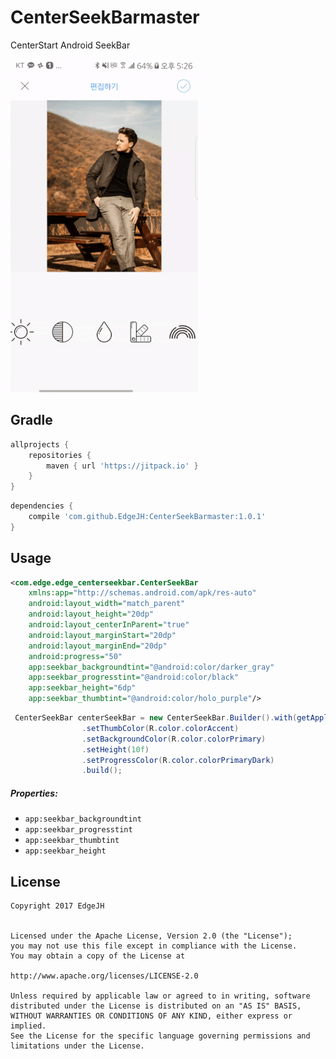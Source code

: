 
CenterSeekBarmaster
===============
CenterStart Android SeekBar 

![CenterSeekBar](/centerseekbar.gif)

Gradle
------------
```groovy
allprojects {
    repositories {
        maven { url 'https://jitpack.io' }
    }
}
```
```groovy
dependencies {
    compile 'com.github.EdgeJH:CenterSeekBarmaster:1.0.1'
}
```

Usage
--------
```xml
<com.edge.edge_centerseekbar.CenterSeekBar
    xmlns:app="http://schemas.android.com/apk/res-auto"
    android:layout_width="match_parent"
    android:layout_height="20dp"
    android:layout_centerInParent="true"
    android:layout_marginStart="20dp"
    android:layout_marginEnd="20dp"
    android:progress="50"
    app:seekbar_backgroundtint="@android:color/darker_gray"
    app:seekbar_progresstint="@android:color/black"
    app:seekbar_height="6dp"
    app:seekbar_thumbtint="@android:color/holo_purple"/>
```

```java
 CenterSeekBar centerSeekBar = new CenterSeekBar.Builder().with(getApplicationContext())
                .setThumbColor(R.color.colorAccent)
                .setBackgroundColor(R.color.colorPrimary)
                .setHeight(10f)
                .setProgressColor(R.color.colorPrimaryDark)
                .build();
```

##### Properties:

* `app:seekbar_backgroundtint`
* `app:seekbar_progresstint`
* `app:seekbar_thumbtint`
* `app:seekbar_height`

License
--------
```
Copyright 2017 EdgeJH


Licensed under the Apache License, Version 2.0 (the "License");
you may not use this file except in compliance with the License.
You may obtain a copy of the License at

http://www.apache.org/licenses/LICENSE-2.0

Unless required by applicable law or agreed to in writing, software
distributed under the License is distributed on an "AS IS" BASIS,
WITHOUT WARRANTIES OR CONDITIONS OF ANY KIND, either express or implied.
See the License for the specific language governing permissions and
limitations under the License.

```
